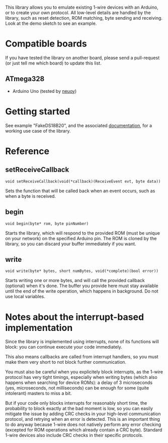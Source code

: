 This library allows you to emulate existing 1-wire devices with an Arduino, or to create your own protocol. All low-level details are handled by the library, such as reset detection, ROM matching, byte sending and receiving. Look at the demo sketch to see an example.

# Compatible boards

If you have tested the library on another board, please send a pull-request (or just tell me which board) to update this list.

## ATmega328

- Arduino Uno (tested by [neuoy](https://github.com/neuoy))

# Getting started

See example "FakeDS18B20", and the associated [documentation](examples/FakeDS18B20/README.md), for a working use case of the library.

# Reference

## setReceiveCallback

`void setReceiveCallback(void(*callback)(ReceiveEvent evt, byte data))`

Sets the function that will be called back when an event occurs, such as when a byte is received.

## begin

`void begin(byte* rom, byte pinNumber)`

Starts the library, which will respond to the provided ROM (must be unique on your network) on the specified Arduino pin. The ROM is cloned by the library, so you can discard your buffer immediately if you want.

## write

`void write(byte* bytes, short numBytes, void(*complete)(bool error))`

Starts writing one or more bytes, and will call the provided callback (optional) when it's done. The buffer you provide here must stay available until the end of the write operation, which happens in background. Do not use local variables.

# Notes about the interrupt-based implementation
Since the library is implemented using interrupts, none of its functions will block: you can continue execute your code immediately.

This also means callbacks are called from interrupt handlers, so you must make them very short to not block further communication.

You must also be careful when you explicitely block interrupts, as the 1-wire protocol has very tight timings, especially when writing bytes (which also happens when searching for device ROMs): a delay of 3 microseconds (yes, microseconds, not milliseconds) can be enough for some (quite intolerant) masters to miss a bit.

But if your code only blocks interrupts for reasonably short time, the probability to block exactly at the bad moment is low, so you can easily mitigate the issue by adding CRC checks in your high-level communication protocol, and retrying when an error is detected. This is an important thing to do anyway because 1-wire does not natively perform any error checking (excepted for ROM operations which already contain a CRC byte). Standard 1-wire devices also include CRC checks in their specific protocols.
